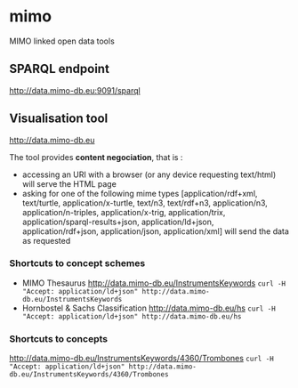 # mimo
MIMO linked open data tools

## SPARQL endpoint 
http://data.mimo-db.eu:9091/sparql


## Visualisation tool 
http://data.mimo-db.eu

The tool provides **content negociation**, that is :
- accessing an URI with a browser (or any device requesting text/html) will serve the HTML page
- asking for one of the following mime types [application/rdf+xml, text/turtle, application/x-turtle, text/n3, text/rdf+n3, application/n3, application/n-triples, application/x-trig, application/trix, application/sparql-results+json, application/ld+json, application/rdf+json, application/json, application/xml] will send the data as requested

### Shortcuts to concept schemes
- MIMO Thesaurus
http://data.mimo-db.eu/InstrumentsKeywords
`curl -H "Accept: application/ld+json" http://data.mimo-db.eu/InstrumentsKeywords`
- Hornbostel & Sachs Classification
http://data.mimo-db.eu/hs
`curl -H "Accept: application/ld+json" http://data.mimo-db.eu/hs`

### Shortcuts to concepts
http://data.mimo-db.eu/InstrumentsKeywords/4360/Trombones
`curl -H "Accept: application/ld+json" http://data.mimo-db.eu/InstrumentsKeywords/4360/Trombones`
